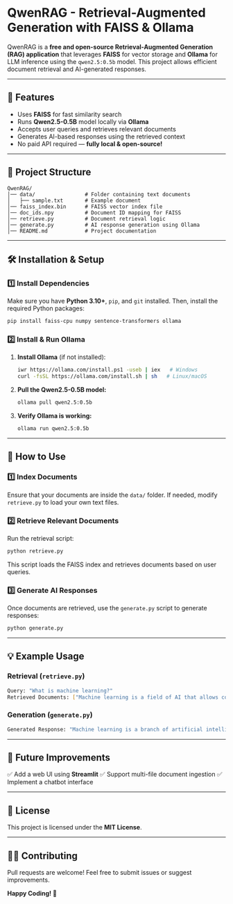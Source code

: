 # **QwenRAG - Retrieval-Augmented Generation with FAISS & Ollama**

QwenRAG is a **free and open-source Retrieval-Augmented Generation (RAG) application** that leverages **FAISS** for vector storage and **Ollama** for LLM inference using the `qwen2.5:0.5b` model. This project allows efficient document retrieval and AI-generated responses.

---

## **🚀 Features**
- Uses **FAISS** for fast similarity search
- Runs **Qwen2.5-0.5B** model locally via **Ollama**
- Accepts user queries and retrieves relevant documents
- Generates AI-based responses using the retrieved context
- No paid API required — **fully local & open-source!**

---

## **📂 Project Structure**
```
QwenRAG/
│── data/                # Folder containing text documents
│   ├── sample.txt       # Example document
│── faiss_index.bin      # FAISS vector index file
│── doc_ids.npy          # Document ID mapping for FAISS
│── retrieve.py          # Document retrieval logic
│── generate.py          # AI response generation using Ollama
│── README.md            # Project documentation
```

---

## **🛠️ Installation & Setup**

### **1️⃣ Install Dependencies**
Make sure you have **Python 3.10+**, `pip`, and `git` installed. Then, install the required Python packages:
```sh
pip install faiss-cpu numpy sentence-transformers ollama
```

### **2️⃣ Install & Run Ollama**
1. **Install Ollama** (if not installed):
   ```sh
   iwr https://ollama.com/install.ps1 -useb | iex   # Windows
   curl -fsSL https://ollama.com/install.sh | sh   # Linux/macOS
   ```
2. **Pull the Qwen2.5-0.5B model:**
   ```sh
   ollama pull qwen2.5:0.5b
   ```
3. **Verify Ollama is working:**
   ```sh
   ollama run qwen2.5:0.5b
   ```

---

## **📌 How to Use**

### **1️⃣ Index Documents**
Ensure that your documents are inside the `data/` folder. If needed, modify `retrieve.py` to load your own text files.

### **2️⃣ Retrieve Relevant Documents**
Run the retrieval script:
```sh
python retrieve.py
```
This script loads the FAISS index and retrieves documents based on user queries.

### **3️⃣ Generate AI Responses**
Once documents are retrieved, use the `generate.py` script to generate responses:
```sh
python generate.py
```

---

## **💡 Example Usage**
### **Retrieval (`retrieve.py`)**
```sh
Query: "What is machine learning?"
Retrieved Documents: ["Machine learning is a field of AI that allows computers to learn patterns from data..."]
```

### **Generation (`generate.py`)**
```sh
Generated Response: "Machine learning is a branch of artificial intelligence that enables systems to learn and improve from experience without being explicitly programmed..."
```

---

## **🤖 Future Improvements**
✅ Add a web UI using **Streamlit**
✅ Support multi-file document ingestion
✅ Implement a chatbot interface

---

## **📝 License**
This project is licensed under the **MIT License**.

---

## **👨‍💻 Contributing**
Pull requests are welcome! Feel free to submit issues or suggest improvements.

**Happy Coding! 🚀**


